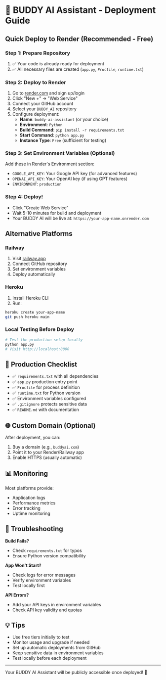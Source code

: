 # 🚀 BUDDY AI Assistant - Deployment Guide

## Quick Deploy to Render (Recommended - Free)

### Step 1: Prepare Repository
1. ✅ Your code is already ready for deployment
2. ✅ All necessary files are created (`app.py`, `Procfile`, `runtime.txt`)

### Step 2: Deploy to Render
1. Go to [render.com](https://render.com) and sign up/login
2. Click "New +" → "Web Service"
3. Connect your GitHub account
4. Select your `BUDDY_AI` repository
5. Configure deployment:
   - **Name**: `buddy-ai-assistant` (or your choice)
   - **Environment**: `Python`
   - **Build Command**: `pip install -r requirements.txt`
   - **Start Command**: `python app.py`
   - **Instance Type**: `Free` (sufficient for testing)

### Step 3: Set Environment Variables (Optional)
Add these in Render's Environment section:
- `GOOGLE_API_KEY`: Your Google API key (for advanced features)
- `OPENAI_API_KEY`: Your OpenAI key (if using GPT features)
- `ENVIRONMENT`: `production`

### Step 4: Deploy!
- Click "Create Web Service"
- Wait 5-10 minutes for build and deployment
- Your BUDDY AI will be live at: `https://your-app-name.onrender.com`

## Alternative Platforms

### Railway
1. Visit [railway.app](https://railway.app)
2. Connect GitHub repository
3. Set environment variables
4. Deploy automatically

### Heroku
1. Install Heroku CLI
2. Run:
```bash
heroku create your-app-name
git push heroku main
```

### Local Testing Before Deploy
```bash
# Test the production setup locally
python app.py
# Visit http://localhost:8000
```

## 🔧 Production Checklist

- ✅ `requirements.txt` with all dependencies
- ✅ `app.py` production entry point  
- ✅ `Procfile` for process definition
- ✅ `runtime.txt` for Python version
- ✅ Environment variables configured
- ✅ `.gitignore` protects sensitive data
- ✅ `README.md` with documentation

## 🌐 Custom Domain (Optional)

After deployment, you can:
1. Buy a domain (e.g., `buddyai.com`)
2. Point it to your Render/Railway app
3. Enable HTTPS (usually automatic)

## 📊 Monitoring

Most platforms provide:
- Application logs
- Performance metrics  
- Error tracking
- Uptime monitoring

## 🚨 Troubleshooting

**Build Fails?**
- Check `requirements.txt` for typos
- Ensure Python version compatibility

**App Won't Start?**
- Check logs for error messages
- Verify environment variables
- Test locally first

**API Errors?**
- Add your API keys in environment variables
- Check API key validity and quotas

## 💡 Tips

- Use free tiers initially to test
- Monitor usage and upgrade if needed
- Set up automatic deployments from GitHub
- Keep sensitive data in environment variables
- Test locally before each deployment

---

Your BUDDY AI Assistant will be publicly accessible once deployed! 🎉

